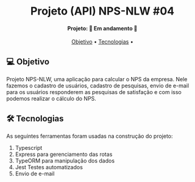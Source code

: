 <h1 align="center">
   Projeto (API) NPS-NLW #04
</h1>
<h4 align="center"> 
Projeto: 🚀 Em andamento 🚀
</h4>
<p align="center">
 <a href="#-objetivo">Objetivo</a> •
 <a href="#-tecnologias">Tecnologias</a> • 
</p>

## 💻 Objetivo
 
Projeto NPS-NLW, uma aplicação para calcular o NPS da empresa. Nele fazemos o cadastro de usuários, cadastro de pesquisas, envio de e-mail para os usuários responderem as pesquisas de satisfação e com isso podemos realizar o cálculo do NPS.

## 🛠 Tecnologias
As seguintes ferramentas foram usadas na construção do projeto:
<ol> 
      <li>Typescript</li>
      <li>Express para gerenciamento das rotas</li>
      <li>TypeORM para manipulação dos dados</li>
      <li>Jest Testes automatizados</li>
      <li>Envio de e-mail</li>
    </ol>
<p/>

